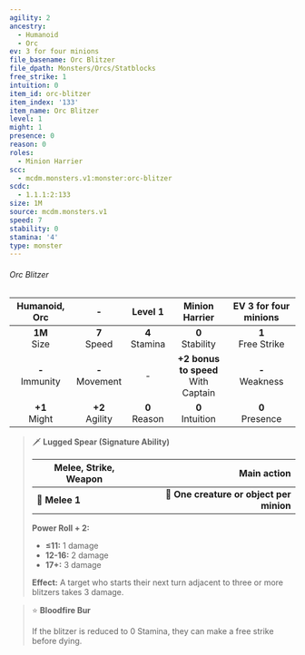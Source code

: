 ```yaml
---
agility: 2
ancestry:
  - Humanoid
  - Orc
ev: 3 for four minions
file_basename: Orc Blitzer
file_dpath: Monsters/Orcs/Statblocks
free_strike: 1
intuition: 0
item_id: orc-blitzer
item_index: '133'
item_name: Orc Blitzer
level: 1
might: 1
presence: 0
reason: 0
roles:
  - Minion Harrier
scc:
  - mcdm.monsters.v1:monster:orc-blitzer
scdc:
  - 1.1.1:2:133
size: 1M
source: mcdm.monsters.v1
speed: 7
stability: 0
stamina: '4'
type: monster
---
```


###### Orc Blitzer

|    Humanoid, Orc    |          -          |      Level 1       |             Minion Harrier              | EV 3 for four minions  |
| :-----------------: | :-----------------: | :----------------: | :-------------------------------------: | :--------------------: |
|  **1M**<br/> Size   |  **7**<br/> Speed   | **4**<br/> Stamina |          **0**<br/> Stability           | **1**<br/> Free Strike |
| **-**<br/> Immunity | **-**<br/> Movement |         -          | **+2 bonus to speed**<br/> With Captain |  **-**<br/> Weakness   |
|  **+1**<br/> Might  | **+2**<br/> Agility | **0**<br/> Reason  |          **0**<br/> Intuition           |  **0**<br/> Presence   |

<!-- -->
> 🗡 **Lugged Spear (Signature Ability)**
>
> | **Melee, Strike, Weapon** |                          **Main action** |
> | ------------------------- | ---------------------------------------: |
> | **📏 Melee 1**            | **🎯 One creature or object per minion** |
>
> **Power Roll + 2:**
>
> - **≤11:** 1 damage
> - **12-16:** 2 damage
> - **17+:** 3 damage
>
> **Effect:** A target who starts their next turn adjacent to three or more blitzers takes 3 damage.

<!-- -->
> ⭐️ **Bloodfire Bur**
>
> If the blitzer is reduced to 0 Stamina, they can make a free strike before dying.
